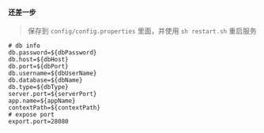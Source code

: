 #### 还差一步

> 保存到 `config/config.properties` 里面，并使用 `sh restart.sh` 重启服务

```properties
# db info
db.password=${dbPassword}
db.host=${dbHost}
db.port=${dbPort}
db.username=${dbUserName}
db.database=${dbName}
db.type=${dbType}
server.port=${serverPort}
app.name=${appName}
contextPath=${contextPath}
# expose port
export.port=28080
```